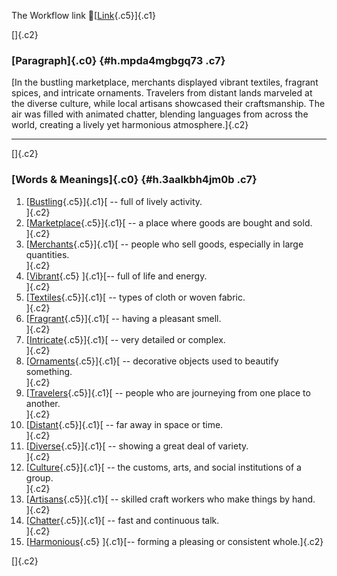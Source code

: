 The Workflow link
👏[[Link](https://www.google.com/url?q=http://www.google.com&sa=D&source=editors&ust=1758012027323691&usg=AOvVaw2gF3NRKxvl60XFbRQBzGZ_){.c5}]{.c1}

[]{.c2}

### [Paragraph]{.c0} {#h.mpda4mgbgq73 .c7}

[In the bustling marketplace, merchants displayed vibrant textiles,
fragrant spices, and intricate ornaments. Travelers from distant lands
marveled at the diverse culture, while local artisans showcased their
craftsmanship. The air was filled with animated chatter, blending
languages from across the world, creating a lively yet harmonious
atmosphere.]{.c2}

------------------------------------------------------------------------

[]{.c2}

### [Words & Meanings]{.c0} {#h.3aalkbh4jm0b .c7}

1.  [[Bustling](https://www.google.com/url?q=http://www.google.com&sa=D&source=editors&ust=1758012027326371&usg=AOvVaw0-Tl-QtBxCV4A_0fpNklBA){.c5}]{.c1}[ --
    full of lively activity.\
    ]{.c2}
2.  [[Marketplace](https://www.google.com/url?q=http://www.google.com&sa=D&source=editors&ust=1758012027327214&usg=AOvVaw3XefCwQGNRbyB2UbLvzgoI){.c5}]{.c1}[ --
    a place where goods are bought and sold.\
    ]{.c2}
3.  [[Merchants](https://www.google.com/url?q=http://www.google.com&sa=D&source=editors&ust=1758012027328060&usg=AOvVaw253IL5yrJaS94ZFhSMnB1B){.c5}]{.c1}[ --
    people who sell goods, especially in large quantities.\
    ]{.c2}
4.  [[Vibrant](https://www.google.com/url?q=http://www.google.com&sa=D&source=editors&ust=1758012027328829&usg=AOvVaw3T8ifrdJc67rZ5UjKHqRVD){.c5}
    ]{.c1}[-- full of life and energy.\
    ]{.c2}
5.  [[Textiles](https://www.google.com/url?q=http://www.google.com&sa=D&source=editors&ust=1758012027329441&usg=AOvVaw0uzii_cp8ltn0JkTbsBp7d){.c5}]{.c1}[ --
    types of cloth or woven fabric.\
    ]{.c2}
6.  [[Fragrant](https://www.google.com/url?q=http://www.google.com&sa=D&source=editors&ust=1758012027330000&usg=AOvVaw15WdD5GYGbO6WlOTtJkhFg){.c5}]{.c1}[ --
    having a pleasant smell.\
    ]{.c2}
7.  [[Intricate](https://www.google.com/url?q=http://www.google.com&sa=D&source=editors&ust=1758012027330545&usg=AOvVaw3h5K0oBTyJLr5yt6EdltGQ){.c5}]{.c1}[ --
    very detailed or complex.\
    ]{.c2}
8.  [[Ornaments](https://www.google.com/url?q=http://www.google.com&sa=D&source=editors&ust=1758012027331074&usg=AOvVaw1xgXdWom0gSUl6Bxeuvffb){.c5}]{.c1}[ --
    decorative objects used to beautify something.\
    ]{.c2}
9.  [[Travelers](https://www.google.com/url?q=http://www.google.com&sa=D&source=editors&ust=1758012027331697&usg=AOvVaw0eye4XfylYNg4qzo0KR0z2){.c5}]{.c1}[ --
    people who are journeying from one place to another.\
    ]{.c2}
10. [[Distant](https://www.google.com/url?q=http://www.google.com&sa=D&source=editors&ust=1758012027332309&usg=AOvVaw34oafGDUsms2z3x3rZ4Hbt){.c5}]{.c1}[ --
    far away in space or time.\
    ]{.c2}
11. [[Diverse](https://www.google.com/url?q=http://www.google.com&sa=D&source=editors&ust=1758012027332811&usg=AOvVaw1PnZD-Z2ll2-pc5PSdMqSi){.c5}]{.c1}[ --
    showing a great deal of variety.\
    ]{.c2}
12. [[Culture](https://www.google.com/url?q=http://www.google.com&sa=D&source=editors&ust=1758012027333368&usg=AOvVaw29YznD9kz7WbG-QQo2CuKT){.c5}]{.c1}[ --
    the customs, arts, and social institutions of a group.\
    ]{.c2}
13. [[Artisans](https://www.google.com/url?q=http://www.google.com&sa=D&source=editors&ust=1758012027333976&usg=AOvVaw3MTB4NQGsY-SjBfzo2p8m3){.c5}]{.c1}[ --
    skilled craft workers who make things by hand.\
    ]{.c2}
14. [[Chatter](https://www.google.com/url?q=http://www.google.com&sa=D&source=editors&ust=1758012027334568&usg=AOvVaw0Ji39PjmKlAHtVD-09hFR8){.c5}]{.c1}[ --
    fast and continuous talk.\
    ]{.c2}
15. [[Harmonious](https://www.google.com/url?q=http://www.google.com&sa=D&source=editors&ust=1758012027335190&usg=AOvVaw1yKgRRwljrJGMqLkRA7duv){.c5}
    ]{.c1}[-- forming a pleasing or consistent whole.]{.c2}

[]{.c2}
